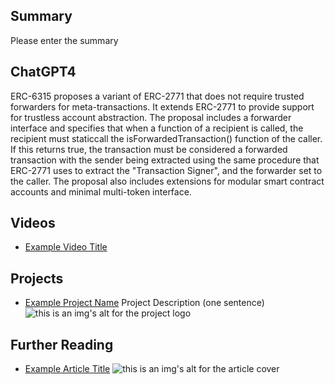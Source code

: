 ## Summary

Please enter the summary

## ChatGPT4

ERC-6315 proposes a variant of ERC-2771 that does not require trusted forwarders for meta-transactions. It extends ERC-2771 to provide support for trustless account abstraction. The proposal includes a forwarder interface and specifies that when a function of a recipient is called, the recipient must staticcall the isForwardedTransaction() function of the caller. If this returns true, the transaction must be considered a forwarded transaction with the sender being extracted using the same procedure that ERC-2771 uses to extract the "Transaction Signer", and the forwarder set to the caller. The proposal also includes extensions for modular smart contract accounts and minimal multi-token interface.

## Videos

- [Example Video Title](https://www.youtube.com/watch?v=TDGq4aeevgY)

## Projects

- [Example Project Name](https://xxxx.xxx/xxxxx) Project Description (one sentence) ![this is an img's alt for the project logo](https://xxxx.xxx/project-logo.xxx)

## Further Reading

- [Example Article Title](https://xxxx.xxx/xxxxx) ![this is an img's alt for the article cover](https://xxxx.xxx/article-cover.xxx)
